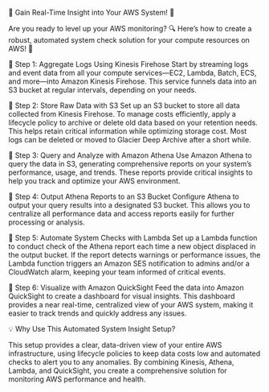 🔷 Gain Real-Time Insight into Your AWS System! 🔎

Are you ready to level up your AWS monitoring? 🔍 Here’s how to create a robust, automated system check solution for your compute resources on AWS! 🚀

🔹 Step 1: Aggregate Logs Using Kinesis Firehose
Start by streaming logs and event data from all your compute services—EC2, Lambda, Batch, ECS, and more—into Amazon Kinesis Firehose. This service funnels data into an S3 bucket at regular intervals, depending on your needs.

🔹 Step 2: Store Raw Data with S3
Set up an S3 bucket to store all data collected from Kinesis Firehose. To manage costs efficiently, apply a lifecycle policy to archive or delete old data based on your retention needs. This helps retain critical information while optimizing storage cost. Most logs can be deleted or moved to Glacier Deep Archive after a short while.

🔹 Step 3: Query and Analyze with Amazon Athena
Use Amazon Athena to query the data in S3, generating comprehensive reports on your system’s performance, usage, and trends. These reports provide critical insights to help you track and optimize your AWS environment.

🔹 Step 4: Output Athena Reports to an S3 Bucket
Configure Athena to output your query results into a designated S3 bucket. This allows you to centralize all performance data and access reports easily for further processing or analysis.

🔹 Step 5: Automate System Checks with Lambda
Set up a Lambda function to conduct check of the Athena report each time a new object displaced in the output bucket. If the report detects warnings or performance issues, the Lambda function triggers an Amazon SES notification to admins and/or a CloudWatch alarm, keeping your team informed of critical events.

🔹 Step 6: Visualize with Amazon QuickSight
Feed the data into Amazon QuickSight to create a dashboard for visual insights. This dashboard provides a near real-time, centralized view of your AWS system, making it easier to track trends and quickly address any issues.

💡 Why Use This Automated System Insight Setup?

This setup provides a clear, data-driven view of your entire AWS infrastructure, using lifecycle policies to keep data costs low and automated checks to alert you to any anomalies. By combining Kinesis, Athena, Lambda, and QuickSight, you create a comprehensive solution for monitoring AWS performance and health.
